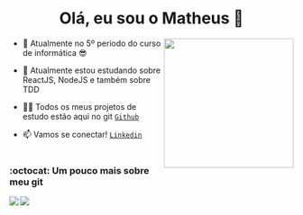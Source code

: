 <h1 align="center">Olá, eu sou o Matheus 👋</h1>

<img align='right' src="https://media.giphy.com/media/M9gbBd9nbDrOTu1Mqx/giphy.gif" width="230">

- 🏫 Atualmente no 5º periodo do curso de informática 😎

- 🌱 Atualmente estou estudando sobre ReactJS, NodeJS e também sobre TDD

- 👨‍💻 Todos os meus projetos de estudo estão aqui no git <code><a href="https://github.com/MatheusINFO?tab=repositories">Github</a></code>
[](https://github.com/matheusinfo)

- 📫 Vamos se conectar!  <code><a href="https://www.linkedin.com/in/matheus-andrade-55024b160/" title="LinkedIn Profile">Linkedin</a></code>
<br><br>

<h3 margin-left:"150px">:octocat: Um pouco mais sobre meu git</h3>

<img align="left" src="https://github-readme-stats.vercel.app/api/top-langs/?username=matheusinfo&theme=cobalt" />
<img align="center" src="https://github-readme-stats.vercel.app/api?username=matheusinfo&show_icons=true&hide=contribs,issues&theme=cobalt" />

